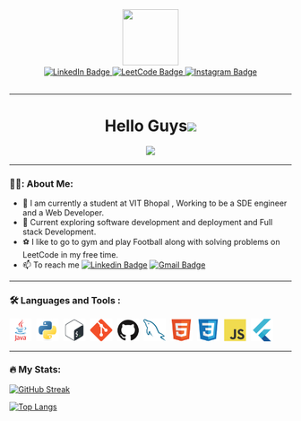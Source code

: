 <div id="header" align="center">
  <img src="https://media.giphy.com/media/vLlpbDafjgHystuJ0a/giphy.gif", width="100", height=100/>
  </div>
<div id="badges" align="center">
  <a href="https://www.linkedin.com/in/ridwan-ahmad-1b1310222/">
    <img src="https://img.shields.io/badge/LinkedIn-blue?style=for-the-badge&logo=linkedin&logoColor=white" alt="LinkedIn Badge"/>
  </a>
  <a href="https://leetcode.com/ridwanahamed47/">
  <img src="https://img.shields.io/badge/-LeetCode-FFA116?style=for-the-badge&logo=LeetCode&logoColor=black" alt="LeetCode Badge"/>
    </a>
  <a href="https://www.instagram.com/__.rxdwan.__/">
  <img src="https://img.shields.io/badge/Instagram-E4405F?style=for-the-badge&logo=instagram&logoColor=white" alt="Instagram Badge"/>
  </a>
</div>
<div align="center">
  <img src="https://komarev.com/ghpvc/?username=Ridwan6947&style=flat-square&color=blue" alt=""/>
  </div>

---

  <h1 align="center">
  Hello Guys<img src="https://media.giphy.com/media/hvRJCLFzcasrR4ia7z/giphy.gif" width="30px"/>
</h1>
<div align="center">
  <img src="https://media.giphy.com/media/l46Cy1rHbQ92uuLXa/giphy.gif",height="300","width"="800"/>
  </div>
  
---

### 👨‍💻: About Me:
- :telescope: I am currently a student at VIT Bhopal , Working to be a SDE engineer and a Web Developer.
- :seedling: Current exploring software development and deployment and Full stack Development.
- ⚽ I like to go to gym and play Football along with solving problems on LeetCode in my free time.
- :mailbox: To reach me [![Linkedin Badge](https://img.shields.io/badge/LinkdIn-blue?style=flat&logo=Linkedin&logoColor=white)]("https://www.linkedin.com/in/ridwan-ahmad-1b1310222/") [![Gmail Badge](https://img.shields.io/badge/Gmail-D14836?style=flat&logo=gmail&logoColor=white)]("ridwanahamed47@gmail.com")

---

### :hammer_and_wrench: Languages and Tools :
<div>
  <img src="https://github.com/devicons/devicon/blob/master/icons/java/java-original-wordmark.svg" title="Java" alt="Java" width="40" height="40"/>&nbsp;
  <img src="https://github.com/devicons/devicon/blob/master/icons/python/python-original.svg" title="Python" alt="Python" width="40" height="40"/>&nbsp;
  <img src="https://github.com/devicons/devicon/blob/master/icons/bash/bash-original.svg" title="Bash" alt="Bash" width="40" height="40"/>&nbsp;
  <img src="https://github.com/devicons/devicon/blob/master/icons/git/git-original.svg" title="Git" alt="Git" width="40" height="40"/>&nbsp;
  <img src="https://github.com/devicons/devicon/blob/master/icons/github/github-original.svg" title="Github" alt="Github" width="40" height="40"/>&nbsp;
  <img src="https://github.com/devicons/devicon/blob/master/icons/mysql/mysql-original.svg" title="MySql" alt="MySql" width="40" height="40"/>&nbsp;
  <img src="https://github.com/devicons/devicon/blob/master/icons/html5/html5-original.svg" title="html5" alt="html5" width="40" height="40"/>&nbsp;
  <img src="https://github.com/devicons/devicon/blob/master/icons/css3/css3-original.svg" title="css3" alt="css3" width="40" height="40"/>&nbsp;
  <img src="https://github.com/devicons/devicon/blob/master/icons/javascript/javascript-original.svg" title="javascript" alt="javascript" width="40" height="40"/>&nbsp;
  <img src="https://github.com/devicons/devicon/blob/master/icons/flutter/flutter-original.svg" title="flutter" alt="flutter" width="40" height="40"/>&nbsp;

  ---
  
  ### :fire: My Stats:
  [![GitHub Streak](http://github-readme-streak-stats.herokuapp.com?user=Ridwan6947&theme=dark&background=000000)](https://git.io/streak-stats)
  
  [![Top Langs](https://github-readme-stats.vercel.app/api/top-langs/?username=Ridwan6947&layout=compact&theme=vision-friendly-dark)](https://github.com/anuraghazra/github-readme-stats)
